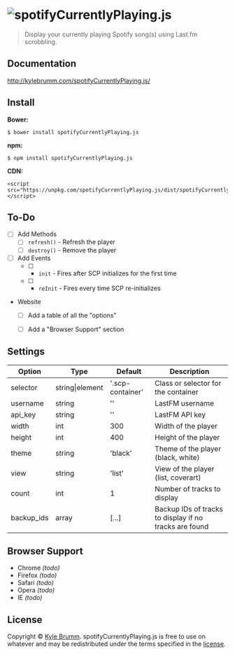 # ![spotifyCurrentlyPlaying.js](https://raw.githubusercontent.com/kjbrum/spotifyCurrentlyPlaying.js/master/img/spotify-currently-playing.png)

> Display your currently playing Spotify song(s) using Last.fm scrobbling.


## Documentation

http://kylebrumm.com/spotifyCurrentlyPlaying.js/


## Install

__Bower:__

```
$ bower install spotifyCurrentlyPlaying.js
```

__npm:__

```
$ npm install spotifyCurrentlyPlaying.js
```

__CDN:__

```
<script src="https://unpkg.com/spotifyCurrentlyPlaying.js/dist/spotifyCurrentlyPlaying.min.js"></script>
```


## To-Do

- [ ] Add Methods
    - [ ] `refresh()` - Refresh the player
    - [ ] `destroy()` - Remove the player
- [ ] Add Events
    - [ ] - `init` - Fires after SCP initializes for the first time
    - [ ] - `reInit` - Fires every time SCP re-initializes
- Website
    - [ ] Add a table of all the "options"
    - [ ] Add a "Browser Support" section


## Settings

|Option|Type|Default|Description|
|---|---|---|---|
selector|string\|element|'.scp-container'|Class or selector for the container
username|string|''|LastFM username
api_key|string|''|LastFM API key
width|int|300|Width of the player
height|int|400|Height of the player
theme|string|'black'|Theme of the player (black, white)
view|string|'list'|View of the player (list, coverart)
count|int|1|Number of tracks to display
backup_ids|array|[...]|Backup IDs of tracks to display if no tracks are found


## Browser Support

- Chrome _(todo)_
- Firefox _(todo)_
- Safari _(todo)_
- Opera _(todo)_
- IE _(todo)_


## License

Copyright &copy; [Kyle Brumm](http://kylebrumm.com). spotifyCurrentlyPlaying.js is free to use on whatever and may be redistributed under the terms specified in the [license](LICENSE.md).
